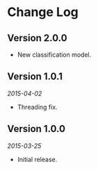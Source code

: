 Change Log
==========

## Version 2.0.0

 * New classification model.

## Version 1.0.1

_2015-04-02_

 * Threading fix.
 

## Version 1.0.0

_2015-03-25_

 * Initial release.
